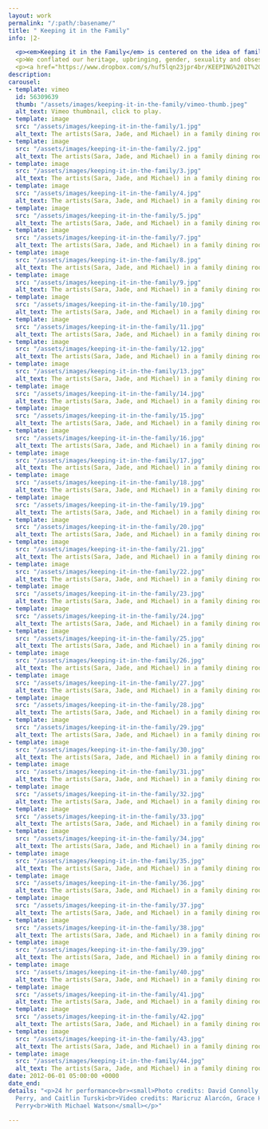 ```yaml
---
layout: work
permalink: "/:path/:basename/"
title: " Keeping it in the Family"
info: |2-

  <p><em>Keeping it in the Family</em> is centered on the idea of family situations and abstracted through movements in a timeframe of 24 hours. We performed different tasks and situations non-stop for 24 hours in the two-level space at the Glasshouse. The whole day was divided into four sections: Family Feast (6p-1a), Family Everyday (1a-7a), Death (7a-9a), and Rebirth (9a-6p).</p>
  <p>We conflated our heritage, upbringing, gender, sexuality and obsessive impulses by stretching the limits of familial ties. Throughout the day one is enveloped in the messiness of being in a family as we create situations that are confrontational, intense, sexual, dismal, playful, banal, and, celebratory.</p>
  <p><a href="https://www.dropbox.com/s/huf5lqn23jpr4br/KEEPING%20IT%20IN%20THE%20FAMILY%20Script%20FINAL.pdf?dl=0">Download script here</a>.</p>
description:
carousel:
- template: vimeo
  id: 56309639
  thumb: "/assets/images/keeping-it-in-the-family/vimeo-thumb.jpeg"
  alt_text: Vimeo thumbnail, click to play.
- template: image
  src: "/assets/images/keeping-it-in-the-family/1.jpg"
  alt_text: The artists(Sara, Jade, and Michael) in a family dining room.
- template: image
  src: "/assets/images/keeping-it-in-the-family/2.jpg"
  alt_text: The artists(Sara, Jade, and Michael) in a family dining room.
- template: image
  src: "/assets/images/keeping-it-in-the-family/3.jpg"
  alt_text: The artists(Sara, Jade, and Michael) in a family dining room.
- template: image
  src: "/assets/images/keeping-it-in-the-family/4.jpg"
  alt_text: The artists(Sara, Jade, and Michael) in a family dining room.
- template: image
  src: "/assets/images/keeping-it-in-the-family/5.jpg"
  alt_text: The artists(Sara, Jade, and Michael) in a family dining room.
- template: image
  src: "/assets/images/keeping-it-in-the-family/7.jpg"
  alt_text: The artists(Sara, Jade, and Michael) in a family dining room.
- template: image
  src: "/assets/images/keeping-it-in-the-family/8.jpg"
  alt_text: The artists(Sara, Jade, and Michael) in a family dining room.
- template: image
  src: "/assets/images/keeping-it-in-the-family/9.jpg"
  alt_text: The artists(Sara, Jade, and Michael) in a family dining room.
- template: image
  src: "/assets/images/keeping-it-in-the-family/10.jpg"
  alt_text: The artists(Sara, Jade, and Michael) in a family dining room.
- template: image
  src: "/assets/images/keeping-it-in-the-family/11.jpg"
  alt_text: The artists(Sara, Jade, and Michael) in a family dining room.
- template: image
  src: "/assets/images/keeping-it-in-the-family/12.jpg"
  alt_text: The artists(Sara, Jade, and Michael) in a family dining room.
- template: image
  src: "/assets/images/keeping-it-in-the-family/13.jpg"
  alt_text: The artists(Sara, Jade, and Michael) in a family dining room.
- template: image
  src: "/assets/images/keeping-it-in-the-family/14.jpg"
  alt_text: The artists(Sara, Jade, and Michael) in a family dining room.
- template: image
  src: "/assets/images/keeping-it-in-the-family/15.jpg"
  alt_text: The artists(Sara, Jade, and Michael) in a family dining room.
- template: image
  src: "/assets/images/keeping-it-in-the-family/16.jpg"
  alt_text: The artists(Sara, Jade, and Michael) in a family dining room.
- template: image
  src: "/assets/images/keeping-it-in-the-family/17.jpg"
  alt_text: The artists(Sara, Jade, and Michael) in a family dining room.
- template: image
  src: "/assets/images/keeping-it-in-the-family/18.jpg"
  alt_text: The artists(Sara, Jade, and Michael) in a family dining room.
- template: image
  src: "/assets/images/keeping-it-in-the-family/19.jpg"
  alt_text: The artists(Sara, Jade, and Michael) in a family dining room.
- template: image
  src: "/assets/images/keeping-it-in-the-family/20.jpg"
  alt_text: The artists(Sara, Jade, and Michael) in a family dining room.
- template: image
  src: "/assets/images/keeping-it-in-the-family/21.jpg"
  alt_text: The artists(Sara, Jade, and Michael) in a family dining room.
- template: image
  src: "/assets/images/keeping-it-in-the-family/22.jpg"
  alt_text: The artists(Sara, Jade, and Michael) in a family dining room.
- template: image
  src: "/assets/images/keeping-it-in-the-family/23.jpg"
  alt_text: The artists(Sara, Jade, and Michael) in a family dining room.
- template: image
  src: "/assets/images/keeping-it-in-the-family/24.jpg"
  alt_text: The artists(Sara, Jade, and Michael) in a family dining room.
- template: image
  src: "/assets/images/keeping-it-in-the-family/25.jpg"
  alt_text: The artists(Sara, Jade, and Michael) in a family dining room.
- template: image
  src: "/assets/images/keeping-it-in-the-family/26.jpg"
  alt_text: The artists(Sara, Jade, and Michael) in a family dining room.
- template: image
  src: "/assets/images/keeping-it-in-the-family/27.jpg"
  alt_text: The artists(Sara, Jade, and Michael) in a family dining room.
- template: image
  src: "/assets/images/keeping-it-in-the-family/28.jpg"
  alt_text: The artists(Sara, Jade, and Michael) in a family dining room.
- template: image
  src: "/assets/images/keeping-it-in-the-family/29.jpg"
  alt_text: The artists(Sara, Jade, and Michael) in a family dining room.
- template: image
  src: "/assets/images/keeping-it-in-the-family/30.jpg"
  alt_text: The artists(Sara, Jade, and Michael) in a family dining room.
- template: image
  src: "/assets/images/keeping-it-in-the-family/31.jpg"
  alt_text: The artists(Sara, Jade, and Michael) in a family dining room.
- template: image
  src: "/assets/images/keeping-it-in-the-family/32.jpg"
  alt_text: The artists(Sara, Jade, and Michael) in a family dining room.
- template: image
  src: "/assets/images/keeping-it-in-the-family/33.jpg"
  alt_text: The artists(Sara, Jade, and Michael) in a family dining room.
- template: image
  src: "/assets/images/keeping-it-in-the-family/34.jpg"
  alt_text: The artists(Sara, Jade, and Michael) in a family dining room.
- template: image
  src: "/assets/images/keeping-it-in-the-family/35.jpg"
  alt_text: The artists(Sara, Jade, and Michael) in a family dining room.
- template: image
  src: "/assets/images/keeping-it-in-the-family/36.jpg"
  alt_text: The artists(Sara, Jade, and Michael) in a family dining room.
- template: image
  src: "/assets/images/keeping-it-in-the-family/37.jpg"
  alt_text: The artists(Sara, Jade, and Michael) in a family dining room.
- template: image
  src: "/assets/images/keeping-it-in-the-family/38.jpg"
  alt_text: The artists(Sara, Jade, and Michael) in a family dining room.
- template: image
  src: "/assets/images/keeping-it-in-the-family/39.jpg"
  alt_text: The artists(Sara, Jade, and Michael) in a family dining room.
- template: image
  src: "/assets/images/keeping-it-in-the-family/40.jpg"
  alt_text: The artists(Sara, Jade, and Michael) in a family dining room.
- template: image
  src: "/assets/images/keeping-it-in-the-family/41.jpg"
  alt_text: The artists(Sara, Jade, and Michael) in a family dining room.
- template: image
  src: "/assets/images/keeping-it-in-the-family/42.jpg"
  alt_text: The artists(Sara, Jade, and Michael) in a family dining room.
- template: image
  src: "/assets/images/keeping-it-in-the-family/43.jpg"
  alt_text: The artists(Sara, Jade, and Michael) in a family dining room.
- template: image
  src: "/assets/images/keeping-it-in-the-family/44.jpg"
  alt_text: The artists(Sara, Jade, and Michael) in a family dining room.
date: 2012-06-01 05:00:00 +0000
date_end:
details: "<p>24 hr performance<br><small>Photo credits: David Connolly, AM DeBrincat, Eyal
  Perry, and Caitlin Turski<br>Video credits: Maricruz Alarcón, Grace Hong, and Eyal
  Perry<br>With Michael Watson</small></p>"

---
```

